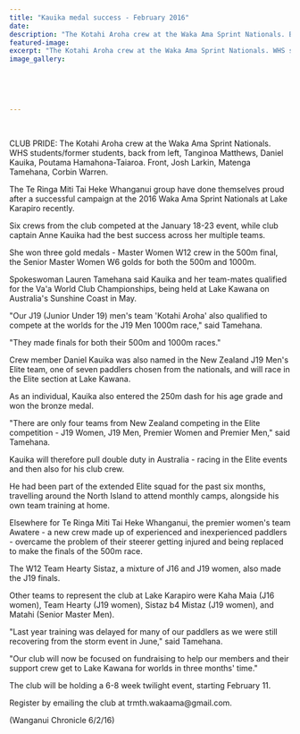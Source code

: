 ```yaml
---
title: "Kauika medal success - February 2016"
date: 
description: "The Kotahi Aroha crew at the Waka Ama Sprint Nationals. Back from left, Tanginoa Matthews, Daniel Kauika, Poutama Hamahona-Taiaroa. Front, Josh Larkin, Matenga Tamehana, Corbin Warren."
featured-image: 
excerpt: "The Kotahi Aroha crew at the Waka Ama Sprint Nationals. WHS students/former students, back from left, Tanginoa Matthews, Daniel Kauika, Poutama Hamahona-Taiaroa. Front, Josh Larkin, Matenga Tamehana, Corbin Warren, Wanganui Chronicle article on 6/2/16..."
image_gallery:
	
	
	
	
	
---
```


<p>&nbsp;</p>
<p><span>CLUB PRIDE: The Kotahi Aroha crew at the Waka Ama Sprint Nationals. WHS students/former students, back from left, Tanginoa Matthews, Daniel Kauika, Poutama Hamahona-Taiaroa. Front, Josh Larkin, Matenga Tamehana, Corbin Warren.</span></p>
<p>The Te Ringa Miti Tai Heke Whanganui group have done themselves proud after a successful campaign at the 2016 Waka Ama Sprint Nationals at Lake Karapiro recently.</p>
<p>Six crews from the club competed at the January 18-23 event, while club captain Anne Kauika had the best success across her multiple teams.</p>
<p>She won three gold medals - Master Women W12 crew in the 500m final, the Senior Master Women W6 golds for both the 500m and 1000m.</p>
<p>Spokeswoman Lauren Tamehana said Kauika and her team-mates qualified for the Va'a World Club Championships, being held at Lake Kawana on Australia's Sunshine Coast in May.</p>
<p>"Our J19 (Junior Under 19) men's team 'Kotahi Aroha' also qualified to compete at the worlds for the J19 Men 1000m race," said Tamehana.</p>
<p>"They made finals for both their 500m and 1000m races."</p>
<p>Crew member Daniel Kauika was also named in the New Zealand J19 Men's Elite team, one of seven paddlers chosen from the nationals, and will race in the Elite section at Lake Kawana.</p>
<p>As an individual, Kauika also entered the 250m dash for his age grade and won the bronze medal.</p>
<p>"There are only four teams from New Zealand competing in the Elite competition - J19 Women, J19 Men, Premier Women and Premier Men," said Tamehana.</p>
<p>Kauika will therefore pull double duty in Australia - racing in the Elite events and then also for his club crew.</p>
<p>He had been part of the extended Elite squad for the past six months, travelling around the North Island to attend monthly camps, alongside his own team training at home.</p>
<p>Elsewhere for Te Ringa Miti Tai Heke Whanganui, the premier women's team Awatere - a new crew made up of experienced and inexperienced paddlers - overcame the problem of their steerer getting injured and being replaced to make the finals of the 500m race.</p>
<p>The W12 Team Hearty Sistaz, a mixture of J16 and J19 women, also made the J19 finals.</p>
<p>Other teams to represent the club at Lake Karapiro were Kaha Maia (J16 women), Team Hearty (J19 women), Sistaz b4 Mistaz (J19 women), and Matahi (Senior Master Men).</p>
<p>"Last year training was delayed for many of our paddlers as we were still recovering from the storm event in June," said Tamehana.</p>
<p>"Our club will now be focused on fundraising to help our members and their support crew get to Lake Kawana for worlds in three months' time."</p>
<p>The club will be holding a 6-8 week twilight event, starting February 11.</p>
<p>Register by emailing the club at trmth.wakaama@gmail.com.</p>
<p><span>(Wanganui Chronicle 6/2/16)</span></p>

